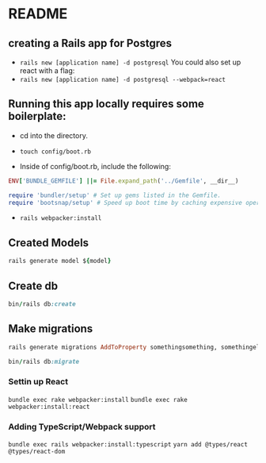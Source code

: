 # README

## creating a Rails app for Postgres

- `rails new [application name] -d postgresql`
You could also set up react with a flag:
- `rails new [application name] -d postgresql --webpack=react`

## Running this app locally requires some boilerplate:

- cd into the directory.

- `touch config/boot.rb`

- Inside of config/boot.rb, include the following:

```ruby
ENV['BUNDLE_GEMFILE'] ||= File.expand_path('../Gemfile', __dir__)

require 'bundler/setup' # Set up gems listed in the Gemfile.
require 'bootsnap/setup' # Speed up boot time by caching expensive operations.
```

- `rails webpacker:install`

## Created Models

```ruby
rails generate model ${model}
```

## Create db

```ruby
bin/rails db:create
```

## Make migrations
```ruby
rails generate migrations AddToProperty somethingsomething, somethingelse:integer, else_array:string, array:true
```

```ruby
bin/rails db:migrate
```

### Settin up React
`bundle exec rake webpacker:install`
`bundle exec rake webpacker:install:react`

### Adding TypeScript/Webpack support
`bundle exec rails webpacker:install:typescript`
`yarn add @types/react @types/react-dom`